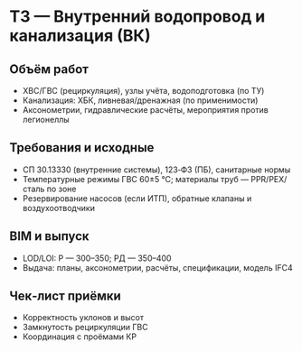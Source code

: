 # ТЗ — Внутренний водопровод и канализация (ВК)

## Объём работ
- ХВС/ГВС (рециркуляция), узлы учёта, водоподготовка (по ТУ)
- Канализация: ХБК, ливневая/дренажная (по применимости)
- Аксонометрии, гидравлические расчёты, мероприятия против легионеллы

## Требования и исходные
- СП 30.13330 (внутренние системы), 123‑ФЗ (ПБ), санитарные нормы
- Температурные режимы ГВС 60±5 °C; материалы труб — PPR/PEX/сталь по зоне
- Резервирование насосов (если ИТП), обратные клапаны и воздухоотводчики

## BIM и выпуск
- LOD/LOI: Р — 300–350; РД — 350–400
- Выдача: планы, аксонометрии, расчёты, спецификации, модель IFC4

## Чек‑лист приёмки
- Корректность уклонов и высот
- Замкнутость рециркуляции ГВС
- Координация с проёмами КР